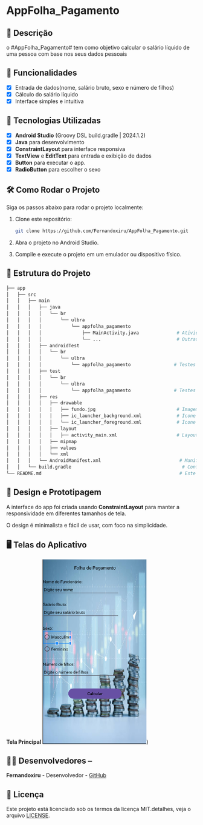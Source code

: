 # **AppFolha_Pagamento**

## 📱 Descrição
o #AppFolha_Pagamento# tem como objetivo calcular o salário líquido de uma pessoa com base nos seus dados pessoais

## 🔧 Funcionalidades
- [x] Entrada de dados(nome, salário bruto, sexo e número de filhos)
- [X] Cálculo do salário líquido
- [X] Interface simples e intuitiva

## 🚀 Tecnologias Utilizadas 
- [X] **Android Studio** (Groovy DSL build.gradle | 2024.1.2)
- [X] **Java** para desenvolvimento
- [X] **ConstraintLayout** para interface responsiva
- [X] **TextView** e **EditText** para entrada e exibição de dados
- [X] **Button** para executar o app.
- [X] **RadioButton** para escolher o sexo

## 🛠️ Como Rodar o Projeto
Siga os passos abaixo para rodar o projeto localmente:

1. Clone este repositório:

    ```bash
    git clone https://github.com/Fernandoxiru/AppFolha_Pagamento.git
    ```
2. Abra o projeto no Android Studio.
3. Compile e execute o projeto em um emulador ou dispositivo físico.

## 📂 Estrutura do Projeto

```bash
├── app
│   ├── src
│   │   ├── main
│   │   │   ├── java
│   │   │   │   └── br
│   │   │   │       └── ulbra
│   │   │   │           └── appfolha_pagamento
│   │   │   │               ├── MainActivity.java              # Atividade principal
│   │   │   │               └── ...                            # Outras classes se necessário
│   │   │   ├── androidTest
│   │   │   │   └── br
│   │   │   │       └── ulbra
│   │   │   │           └── appfolha_pagamento                # Testes instrumentados
│   │   │   ├── test
│   │   │   │   └── br
│   │   │   │       └── ulbra
│   │   │   │           └── appfolha_pagamento                # Testes unitários
│   │   │   ├── res
│   │   │   │   ├── drawable
│   │   │   │   │   ├── fundo.jpg                              # Imagem de fundo
│   │   │   │   │   ├── ic_launcher_background.xml             # Ícone de fundo
│   │   │   │   │   └── ic_launcher_foreground.xml             # Ícone de primeiro plano
│   │   │   │   ├── layout
│   │   │   │   │   ├── activity_main.xml                      # Layout da tela principal
│   │   │   │   ├── mipmap
│   │   │   │   ├── values
│   │   │   │   └── xml
│   │   │   └── AndroidManifest.xml                             # Manifest do aplicativo
│   │   └── build.gradle                                         # Configuração do Gradle
└── README.md                                                   # Este arquivo
```

## 🎨 Design e Prototipagem
 
A interface do app foi criada usando **ConstraintLayout** para manter a responsividade em diferentes tamanhos de tela.
 
O design é minimalista e fácil de usar, com foco na simplicidade.
 
 ## 🖥️ Telas do Aplicativo
  **Tela Principal**
![image](https://github.com/Fernandoxiru/AppFolha_Pagamento/blob/master/assets/telaprincipal.png))

## 👨‍💻 Desenvolvedores –

**Fernandoxiru** - Desenvolvedor - [GitHub](https://github.com/Fernandoxiru)

 ## 📄 Licença
  Este projeto está licenciado sob os termos da licença MIT.detalhes, veja o arquivo [LICENSE](https://github.com/Fernandoxiru/AppFolha_Pagamento/blob/master/LICENSE). 
  
    
